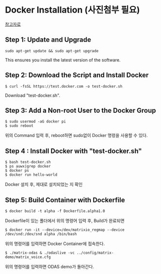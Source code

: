 # Docker Installation (사진첨부 필요)

[참고자료](https://www.boolsee.pe.kr/installation-and-running-of-docker-in-raspberry-pi-buster/)

## Step 1: Update and Upgrade

```output
sudo apt-get update && sudo apt-get upgrade
```

This ensures you install the latest version of the software.



## Step 2: Download the Script and Install Docker

```
$ curl -fsSL https://test.docker.com -o test-docker.sh
```

Download "test-docker.sh".



## Step 3: Add a Non-root User to the Docker Group

```
$ sudo usermod -aG docker pi
$ sudo reboot
```

위의 Command 입력 후, reboot하면 sudo없이 Docker 명령을 사용할 수 있다.



## Step 4 : Install Docker with "test-docker.sh" 

```
$ bash test-docker.sh
$ ps auwx|grep docker
$ docker ps
$ docker run hello-world
```

Docker 설치 후, 제대로 설치되었는 지 확인



## Step 5: Build Container with Dockerfile

```
$ docker build -t alpha -f Dockerfile.alpha1.0
```

Dockerfile이 있는 폴더에서 위의 명령어 입력 후, Build가 완료되면

```
$ docker run -it --device=/dev/matrixio_regmap --device /dev/snd:/dev/snd alpha /bin/bash
```

위의 명령어를 입력하면 Docker Container에 접속한다.

```
$ ./matrix-odas & ./odaslive -vc ../config/matrix-demo/matrix_voice.cfg
```

위의 명령어를 입력하면 ODAS demo가 돌아간다.





